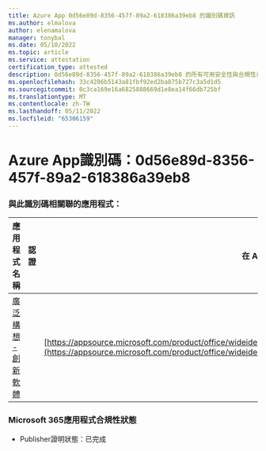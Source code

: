 ```yaml
---
title: Azure App 0d56e89d-8356-457f-89a2-618386a39eb8 的識別碼資訊
ms.author: elmalova
author: elenamalova
manager: tonybal
ms.date: 05/10/2022
ms.topic: article
ms.service: attestation
certification_type: attested
description: 0d56e89d-8356-457f-89a2-618386a39eb8 的所有可用安全性與合規性資訊。
ms.openlocfilehash: 33c4206b5143a81fbf92ed2ba875b727c3a5d1d5
ms.sourcegitcommit: 0c3ca169e16a6825888669d1e8ea14f66db725bf
ms.translationtype: MT
ms.contentlocale: zh-TW
ms.lasthandoff: 05/11/2022
ms.locfileid: "65306159"
---
```

# <a name="azure-app-id-0d56e89d-8356-457f-89a2-618386a39eb8"></a>Azure App識別碼：0d56e89d-8356-457f-89a2-618386a39eb8


### <a name="apps-associated-with-this-id"></a>與此識別碼相關聯的應用程式：
| **應用程式名稱** | **認證** | **在 AppSource 中檢視** |
|--------------|---------------|-----------------------|
| [廣泛構想 - 創新軟體](../forward/wideideaspoweredbyidea2innovaitonswedenab.innovation_cloud_application.md) |  | [https://appsource.microsoft.com/product/office/wideideaspoweredbyidea2innovaitonswedenab.innovation_cloud_application](https://appsource.microsoft.com/product/office/wideideaspoweredbyidea2innovaitonswedenab.innovation_cloud_application) |

### <a name="microsoft-365-app-compliance-status"></a>Microsoft 365應用程式合規性狀態
- Publisher證明狀態：已完成
